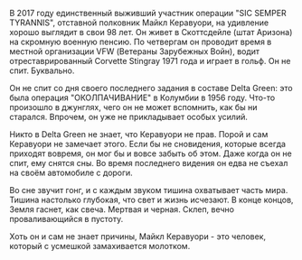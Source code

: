В 2017 году единственный выживший участник операции "SIC SEMPER TYRANNIS", отставной полковник Майкл Керавуори, на удивление хорошо выглядит в свои 98 лет. Он живет в Скоттсдейле (штат Аризона) на скромную военную пенсию. По четвергам он проводит время в местной организации VFW (Ветераны Зарубежных Войн), водит отреставрированный Corvette Stingray 1971 года и играет в гольф. Он не спит. Буквально. 

Он не спит со дня своего последнего задания в составе Delta Green: это была операция "ОКОЛПАЧИВАНИЕ" в Колумбии в 1956 году. Что-то произошло в джунглях, чего он не может вспомнить, как бы ни старался. Впрочем, он уже не прикладывает особых усилий.

Никто в Delta Green не знает, что Керавуори не прав. Порой и сам Керавуори не замечает этого. Если бы не сновидения, которые всегда приходят вовремя, он мог бы и вовсе забыть об этом. Даже когда он не спит, ему снятся сны. Во время последнего видения он едва не съехал на своём автомобиле с дороги.

Во сне звучит гонг, и с каждым звуком тишина охватывает часть мира. Тишина настолько глубокая, что свет и жизнь исчезают. В конце концов, Земля гаснет, как свеча. Мертвая и черная. Склеп, вечно проваливающийся в пустоту.

Хоть он и сам не знает причины, Майкл Керавуори - это человек, который с усмешкой замахивается молотком.
